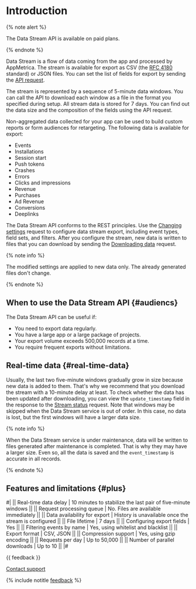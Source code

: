 # Introduction

{% note alert %}

The Data Stream API is available on paid plans.

{% endnote %}

Data Stream is a flow of data coming from the app and processed by AppMetrica. The stream is available for export as CSV (the [RFC 4180](https://tools.ietf.org/html/rfc4180) standard) or JSON files. You can set the list of fields for export by sending the [API request](ref/settings-post.md).

The stream is represented by a sequence of 5-minute data windows. You can call the API to download each window as a file in the format you specified during setup. All stream data is stored for 7 days. You can find out the data size and the composition of the fields using the API request.

Non-aggregated data collected for your app can be used to build custom reports or form audiences for retargeting. The following data is available for export:

- Events
- Installations
- Session start
- Push tokens
- Crashes
- Errors
- Clicks and impressions
- Revenue
- Purchases
- Ad Revenue
- Conversions
- Deeplinks

The Data Stream API conforms to the REST principles. Use the [Changing settings](ref/settings-post.md) request to configure data stream export, including event types, field sets, and filters. After you configure the stream, new data is written to files that you can download by sending the [Downloading data](ref/data.md) request.

{% note info %}

The modified settings are applied to new data only. The already generated files don't change.

{% endnote %}

## When to use the Data Stream API {#audiencs}

The Data Stream API can be useful if:

- You need to export data regularly.
- You have a large app or a large package of projects.
- Your export volume exceeds 500,000 records at a time.
- You require frequent exports without limitations.

## Real-time data {#real-time-data}

Usually, the last two five-minute windows gradually grow in size because new data is added to them. That's why we recommend that you download the stream with a 10-minute delay at least. To check whether the data has been updated after downloading, you can view the `update_timestamp` field in the response to the [Stream status](ref/status.md) request. Note that windows may be skipped when the Data Stream service is out of order. In this case, no data is lost, but the first windows will have a larger data size.

{% note info %}

When the Data Stream service is under maintenance, data will be written to files generated after maintenance is completed. That is why they may have a larger size. Even so, all the data is saved and the `event_timestamp` is accurate in all records.

{% endnote %}

## Features and limitations {#plus}

#|
|| Real-time data delay | 10 minutes to stabilize the last pair of five-minute windows ||
|| Request processing queue | No. Files are available immediately ||
|| Data availability for export | History is unavailable once the stream is configured ||
|| File lifetime | 7 days ||
|| Configuring export fields | Yes ||
|| Filtering events by name | Yes, using whitelist and blacklist ||
|| Export format | CSV, JSON ||
|| Compression support | Yes, using gzip encoding ||
|| Requests per day | Up to 50,000 ||
|| Number of parallel downloads | Up to 10 ||
|#

{{ feedback }}

<a href="../../troubleshooting/feedback-new.html">
  <span class="button">Contact support</span>
</a>

{% include notitle [feedback](../../_includes/feedback-button.md) %}

